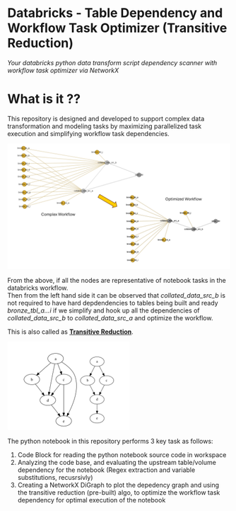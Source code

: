 # Databricks - Table Dependency and Workflow Task Optimizer (Transitive Reduction)
*Your databricks python data transform script dependency scanner with workflow task optimizer via NetworkX*

# What is it ??
This repository is designed and developed to support complex data transformation and modeling tasks by maximizing parallelized task execution and simplifying workflow task dependencies. 

![Overview](img/overview.png "Overview")

From the above, if all the nodes are representative of notebook tasks in the databricks workflow. <br/>
Then from the left hand side it can be observed that *collated_data_src_b* is not required to have hard depdendencies to tables being built and ready *bronze_tbl_a...i* if we simplify and hook up all the 
dependencies of *collated_data_src_b* to *collated_data_src_a* and optimize the workflow. 

This is also called as [**Transitive Reduction**](https://en.wikipedia.org/wiki/Transitive_reduction).

![Transitive Reduction](img/transitive_reduction.png "Transitive Reduction")

The python notebook in this repository performs 3 key task as follows:

1. Code Block for reading the python notebook source code in workspace
2. Analyzing the code base, and evaluating the upstream table/volume dependency for the notebook (Regex extraction and variable substitutions, recusrsivly)
3. Creating a NetworkX DiGraph to plot the depedency graph and using the transitive reduction (pre-built) algo, to optimize the workflow task dependency for optimal execution of the notebook



